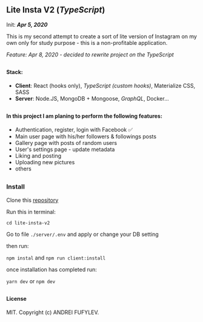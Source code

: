 ## Lite Insta V2 (*TypeScript*)

Init: ***Apr 5, 2020***

This is my second attempt to create a sort of lite version of Instagram on my own only for study purpose - 
this is a non-profitable application.

*Feature: Apr 8, 2020 - decided to rewrite project on the TypeScript*

##
#### Stack:
* **Client**: React (hooks only), *TypeScript (custom hooks)*, Materialize CSS, SASS
* **Server**: Node.JS, MongoDB + Mongoose, *GraphQL*, Docker...

##
#### In this project I am planing to perform the following features:
* Authentication, register, login with Facebook ✅
* Main user page with his/her followers & followings posts
* Gallery page with posts of random users
* User's settings page - update metadata
* Liking and posting
* Uploading new pictures
* others

## 
### Install
Clone this [repository](https://github.com/fufylev/lite-insta-v2)

Run this in terminal:

`cd lite-insta-v2`

Go to file `./server/.env`  and apply or change your DB setting

then run:

`npm instal` and `npm run client:install`

once installation has completed run:

`yarn dev` or `npm dev`

##
#### License
 MIT. Copyright (c) ANDREI FUFYLEV.